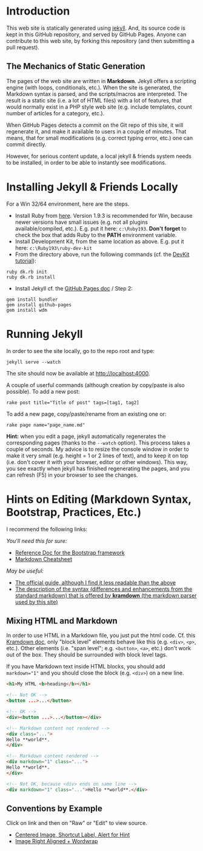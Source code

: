 # Introduction

This web site is statically generated using [jekyll](http://jekyllrb.com/). And, its source code is kept in this GitHub repository, and served by GitHub Pages. Anyone can contribute to this web site, by forking this repository (and then submitting a pull request).

## The Mechanics of Static Generation

The pages of the web site are written in **Markdown**. Jekyll offers a scripting engine (with loops, conditionals, etc.). When the site is generated, the Markdown syntax is parsed, and the scripts/macros are interpreted. The result is a static site (i.e. a lot of HTML files) with a lot of features, that would normally exist in a PHP style web site (e.g. include templates, count number of articles for a category, etc.).

When GitHub Pages detects a commit on the Git repo of this site, it will regenerate it, and make it available to users in a couple of minutes. That means, that for small modifications (e.g. correct typing error, etc.) one can commit directly.

However, for serious content update, a local jekyll & friends system needs to be installed, in order to be able to instantly see modifications.

# Installing Jekyll & Friends Locally

For a Win 32/64 environment, here are the steps.

* Install Ruby from [here](http://rubyinstaller.org/downloads/). Version 1.9.3 is recommended for Win, because newer versions have small issues (e.g. not all plugins available/compiled, etc.). E.g. put it here: `c:\Ruby193`. **Don't forget** to check the box that adds Ruby to the **PATH** environment variable.
* Install Development Kit, from the same location as above. E.g. put it here: `c:\Ruby193\ruby-dev-kit`
* From the directory above, run the following commands (cf. the [DevKit tutorial](https://github.com/oneclick/rubyinstaller/wiki/Development-Kit)):
```
ruby dk.rb init
ruby dk.rb install
```
* Install Jekyll cf. the [GitHub Pages doc](https://help.github.com/articles/using-jekyll-with-pages) / Step 2:
```
gem install bundler
gem install github-pages
gem install wdm
```

# Running Jekyll

In order to see the site locally, go to the repo root and type:

```
jekyll serve --watch
```

The site should now be available at [http://localhost:4000](http://localhost:4000).

A couple of userful commands (although creation by copy/paste is also possible). To add a new post:

```
rake post title="Title of post" tags=[tag1, tag2]
```
    
To add a new page, copy/paste/rename from an existing one or:
	
```
rake page name="page_name.md"
```

**Hint:** when you edit a page, jekyll automatically regenerates the corresponding pages (thanks to the ``--watch`` option). This process takes a couple of seconds. My advice is to resize the console window in order to make it very small (e.g. height = 1 or 2 lines of text), and to keep it on top (i.e. don't cover it with your browser, editor or other windows). This way, you see exactly when jekyll has finished regenerating the pages, and you can refresh (F5) in your browser to see the changes.

# Hints on Editing (Markdown Syntax, Bootstrap, Practices, Etc.)

I recommend the following links:

*You'll need this for sure:*
* [Reference Doc for the Bootstrap framework](http://getbootstrap.com/)
* [Markdown Cheatsheet](https://github.com/adam-p/markdown-here/wiki/Markdown-Cheatsheet)

*May be useful:*
* [The official guide, although I find it less readable than the above](https://daringfireball.net/projects/markdown/)
* [The description of the syntax (differences and enhancements from the standard markdown) that is offered by **kramdown** (the markdown parser used by this site)](http://kramdown.gettalong.org/syntax.html)

## Mixing HTML and Markdown

In order to use HTML in a Markdown file, you just put the html code. Cf. this [Kramdown doc](http://kramdown.gettalong.org/syntax.html#html-blocks), only "block level" elements behave like this (e.g. ``<div>``, ``<p>``, etc.). Other elements (i.e. "span level"; e.g. ``<button>``, ``<a>``, etc.) don't work out of the box. They should be surrounded with block level tags.

If you have Markdown text inside HTML blocks, you should add ``markdown="1"`` and you should close the block (e.g. ``<div>``) on a new line.

```html
<h1>My HTML <b>heading</b></h1>

<!-- Not OK -->
<button ...>...</button>

<!-- OK -->
<div><button ...>...</button></div>

<!-- Markdown content not rendered -->
<div class="...">
Hello **world**.
</div>

<!-- Markdown content rendered -->
<div markdown="1" class="...">
Hello **world**.
</div>

<!-- Not OK, because <div> ends on same line -->
<div markdown="1" class="...">Hello **world**.</div>
```

## Conventions by Example

Click on link and then on "Raw" or "Edit" to view source.

* [Centered Image, Shortcut Label, Alert for Hint](practices/eclipse-productivity/generate-getters-setters.md)
* [Image Right Aligned + Wordwrap](extensions/mind-map/overview.md) 
